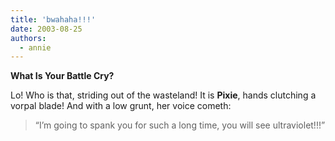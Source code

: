 ```yaml
---
title: 'bwahaha!!!'
date: 2003-08-25
authors:
  - annie
---
```


**What Is Your Battle Cry?**

Lo! Who is that, striding out of the wasteland! It is **Pixie**, hands clutching a vorpal blade! And with a low grunt, her voice cometh:

> “I’m going to spank you for such a long time, you will see ultraviolet!!!”
